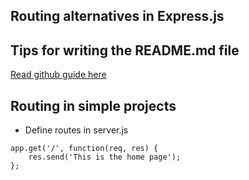 ## Routing alternatives in Express.js

## Tips for writing the README.md file
[Read github guide here](https://help.github.com/articles/basic-writing-and-formatting-syntax/)


## Routing in simple projects
* Define routes in server.js
```
app.get('/', function(req, res) {
    res.send('This is the home page');
};
```